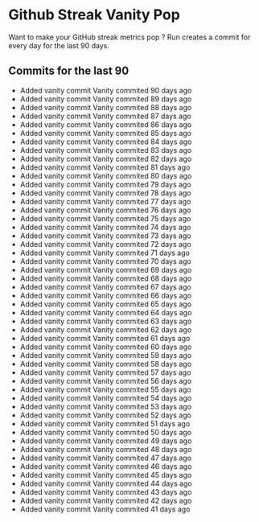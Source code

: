 # Github Streak Vanity Pop

Want to make your GitHub streak metrics pop ?
Run 
creates a commit for every day for the last 90 days.

## Commits for the last 90

- Added vanity commit Vanity commited 90 days ago
- Added vanity commit Vanity commited 89 days ago
- Added vanity commit Vanity commited 88 days ago
- Added vanity commit Vanity commited 87 days ago
- Added vanity commit Vanity commited 86 days ago
- Added vanity commit Vanity commited 85 days ago
- Added vanity commit Vanity commited 84 days ago
- Added vanity commit Vanity commited 83 days ago
- Added vanity commit Vanity commited 82 days ago
- Added vanity commit Vanity commited 81 days ago
- Added vanity commit Vanity commited 80 days ago
- Added vanity commit Vanity commited 79 days ago
- Added vanity commit Vanity commited 78 days ago
- Added vanity commit Vanity commited 77 days ago
- Added vanity commit Vanity commited 76 days ago
- Added vanity commit Vanity commited 75 days ago
- Added vanity commit Vanity commited 74 days ago
- Added vanity commit Vanity commited 73 days ago
- Added vanity commit Vanity commited 72 days ago
- Added vanity commit Vanity commited 71 days ago
- Added vanity commit Vanity commited 70 days ago
- Added vanity commit Vanity commited 69 days ago
- Added vanity commit Vanity commited 68 days ago
- Added vanity commit Vanity commited 67 days ago
- Added vanity commit Vanity commited 66 days ago
- Added vanity commit Vanity commited 65 days ago
- Added vanity commit Vanity commited 64 days ago
- Added vanity commit Vanity commited 63 days ago
- Added vanity commit Vanity commited 62 days ago
- Added vanity commit Vanity commited 61 days ago
- Added vanity commit Vanity commited 60 days ago
- Added vanity commit Vanity commited 59 days ago
- Added vanity commit Vanity commited 58 days ago
- Added vanity commit Vanity commited 57 days ago
- Added vanity commit Vanity commited 56 days ago
- Added vanity commit Vanity commited 55 days ago
- Added vanity commit Vanity commited 54 days ago
- Added vanity commit Vanity commited 53 days ago
- Added vanity commit Vanity commited 52 days ago
- Added vanity commit Vanity commited 51 days ago
- Added vanity commit Vanity commited 50 days ago
- Added vanity commit Vanity commited 49 days ago
- Added vanity commit Vanity commited 48 days ago
- Added vanity commit Vanity commited 47 days ago
- Added vanity commit Vanity commited 46 days ago
- Added vanity commit Vanity commited 45 days ago
- Added vanity commit Vanity commited 44 days ago
- Added vanity commit Vanity commited 43 days ago
- Added vanity commit Vanity commited 42 days ago
- Added vanity commit Vanity commited 41 days ago
